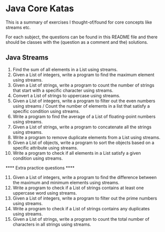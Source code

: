 # Java Core Katas

This is a summary of exercises I thought-of/found for core concepts like streams etc.

For each subject, the questions can be found in this README file and there should be classes with the (question as a
comment and the) solutions.

## Java Streams

1. Find the sum of all elements in a List using streams.
2. Given a List of integers, write a program to find the maximum element using streams.
3. Given a List of strings, write a program to count the number of strings that start with a specific character using
   streams.
4. Convert a List of strings to uppercase using streams.
5. Given a List of integers, write a program to filter out the even numbers using streams / Count the number of elements
   in a list that satisfy a specific condition using streams.
6. Write a program to find the average of a List of floating-point numbers using streams.
7. Given a List of strings, write a program to concatenate all the strings using streams.
8. Write a program to remove duplicate elements from a List using streams.
9. Given a List of objects, write a program to sort the objects based on a specific attribute using streams.
10. Write a program to check if all elements in a List satisfy a given condition using streams.

**** Extra practice questions ****

11. Given a List of integers, write a program to find the difference between the maximum and minimum elements using
    streams.
12. Write a program to check if a List of strings contains at least one uppercase word using streams.
13. Given a List of integers, write a program to filter out the prime numbers using streams.
14. Write a program to check if a List of strings contains any duplicates using streams.
15. Given a List of strings, write a program to count the total number of characters in all strings using streams.
